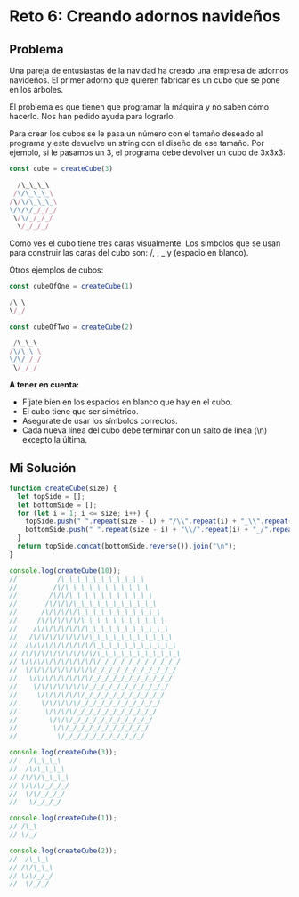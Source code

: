 # Reto 6: Creando adornos navideños

## Problema

Una pareja de entusiastas de la navidad ha creado una empresa de adornos navideños. El primer adorno que quieren fabricar es un cubo que se pone en los árboles.

El problema es que tienen que programar la máquina y no saben cómo hacerlo. Nos han pedido ayuda para lograrlo.

Para crear los cubos se le pasa un número con el tamaño deseado al programa y este devuelve un string con el diseño de ese tamaño. Por ejemplo, si le pasamos un 3, el programa debe devolver un cubo de 3x3x3:

```js
const cube = createCube(3)

  /\_\_\_\
 /\/\_\_\_\
/\/\/\_\_\_\
\/\/\/_/_/_/
 \/\/_/_/_/
  \/_/_/_/
```

Como ves el cubo tiene tres caras visualmente. Los símbolos que se usan para construir las caras del cubo son: /, \, \_ y (espacio en blanco).

Otros ejemplos de cubos:

```js
const cubeOfOne = createCube(1)

/\_\
\/_/
```

```js
const cubeOfTwo = createCube(2)

 /\_\_\
/\/\_\_\
\/\/_/_/
 \/_/_/
```

**A tener en cuenta:**

- Fíjate bien en los espacios en blanco que hay en el cubo.
- El cubo tiene que ser simétrico.
- Asegúrate de usar los símbolos correctos.
- Cada nueva línea del cubo debe terminar con un salto de línea (\n) excepto la última.

## Mi Solución

```js
function createCube(size) {
  let topSide = [];
  let bottomSide = [];
  for (let i = 1; i <= size; i++) {
    topSide.push(" ".repeat(size - i) + "/\\".repeat(i) + "_\\".repeat(size));
    bottomSide.push(" ".repeat(size - i) + "\\/".repeat(i) + "_/".repeat(size));
  }
  return topSide.concat(bottomSide.reverse()).join("\n");
}

console.log(createCube(10));
//          /\_\_\_\_\_\_\_\_\_\_\
//         /\/\_\_\_\_\_\_\_\_\_\_\
//        /\/\/\_\_\_\_\_\_\_\_\_\_\
//       /\/\/\/\_\_\_\_\_\_\_\_\_\_\
//      /\/\/\/\/\_\_\_\_\_\_\_\_\_\_\
//     /\/\/\/\/\/\_\_\_\_\_\_\_\_\_\_\
//    /\/\/\/\/\/\/\_\_\_\_\_\_\_\_\_\_\
//   /\/\/\/\/\/\/\/\_\_\_\_\_\_\_\_\_\_\
//  /\/\/\/\/\/\/\/\/\_\_\_\_\_\_\_\_\_\_\
// /\/\/\/\/\/\/\/\/\/\_\_\_\_\_\_\_\_\_\_\
// \/\/\/\/\/\/\/\/\/\/_/_/_/_/_/_/_/_/_/_/
//  \/\/\/\/\/\/\/\/\/_/_/_/_/_/_/_/_/_/_/
//   \/\/\/\/\/\/\/\/_/_/_/_/_/_/_/_/_/_/
//    \/\/\/\/\/\/\/_/_/_/_/_/_/_/_/_/_/
//     \/\/\/\/\/\/_/_/_/_/_/_/_/_/_/_/
//      \/\/\/\/\/_/_/_/_/_/_/_/_/_/_/
//       \/\/\/\/_/_/_/_/_/_/_/_/_/_/
//        \/\/\/_/_/_/_/_/_/_/_/_/_/
//         \/\/_/_/_/_/_/_/_/_/_/_/
//          \/_/_/_/_/_/_/_/_/_/_/

console.log(createCube(3));
//   /\_\_\_\
//  /\/\_\_\_\
// /\/\/\_\_\_\
// \/\/\/_/_/_/
//  \/\/_/_/_/
//   \/_/_/_/

console.log(createCube(1));
// /\_\
// \/_/

console.log(createCube(2));
//  /\_\_\
// /\/\_\_\
// \/\/_/_/
//  \/_/_/
```
